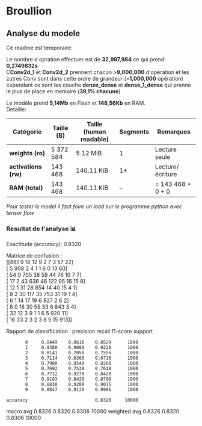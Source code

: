 # Broullion

## Analyse du modele
Ce readme est temporaire:

Le nombre d opration effectuer est de **32,997,984** ce qui prend: **0,2749832s**\
C**Conv2d_1** et **Conv2d_2** prennent chacun >**9,000,000** d'opération et les zutres Conv sont dans cette ordre de grandeur (>**1,000,000** opération) cependant ce sont les couche **dense_dense** et **dense_1_dense** qui prenne le plus de place en memoire (**39,1% chacune**)


Le modéle prend **5,14Mb** en Flash et **148,56Kb** en RAM.\
Detaille:

| Catégorie            | Taille (B) | Taille (human readable) | Segments | Remarques         |
| -------------------- | ---------- | ----------------------- | -------- | ----------------- |
| **weights (ro)**     | 5 372 584  | 5.12 MiB                | 1        | Lecture seule     |
| **activations (rw)** | 143 468    | 140.11 KiB              | 1*        | Lecture/écriture  |
| **RAM (total)**      | 143 468    | 140.11 KiB              | –        | = 143 468 + 0 + 0 |


*Pour tester le model il faut faire un load sur le programme python avec tensor flow*

### Resultat de l'analyse 📊
Exactitude (accuracy): 0.8320

Matrice de confusion :\
[[861   9  18  12   9   2   7   3  57  22]\
 [  5 908   2   4   1   1   6   0  13  60]\
 [ 54   0 705  38  59  44  76  10   7   7]\
 [ 17   2  43 636  46 122  95  16  15   8]\
 [ 12   1  31  28 854  14  40  15   4   1]\
 [  8   2  30 117  35 753  31  19   1   4]\
 [  6   1  14  17  19   6 927   2   6   2]\
 [  8   0  18  30  55  33   6 843   3   4]\
 [ 32  12   3   9   1   1   6   5 920  11]\
 [ 16  33   2   3   2   3   8   5  15 913]]

Rapport de classification :
              precision    recall  f1-score   support

           0     0.8449    0.8610    0.8529      1000
           1     0.9380    0.9080    0.9228      1000
           2     0.8141    0.7050    0.7556      1000
           3     0.7114    0.6360    0.6716      1000
           4     0.7900    0.8540    0.8208      1000
           5     0.7692    0.7530    0.7610      1000
           6     0.7712    0.9270    0.8420      1000
           7     0.9183    0.8430    0.8790      1000
           8     0.8838    0.9200    0.9015      1000
           9     0.8847    0.9130    0.8986      1000

    accuracy                         0.8320     10000
   macro avg     0.8326    0.8320    0.8306     10000
weighted avg     0.8326    0.8320    0.8306     10000
